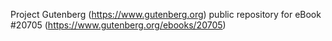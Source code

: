 Project Gutenberg (https://www.gutenberg.org) public repository for eBook #20705 (https://www.gutenberg.org/ebooks/20705)
